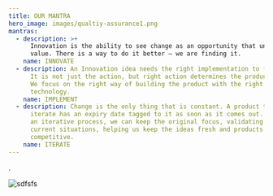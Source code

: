 ```yaml
---
title: OUR MANTRA
hero_image: images/qualtiy-assurance1.png
mantras:
  - description: >+
      Innovation is the ability to see change as an opportunity that unlocks new
      value. There is a way to do it better – we are finding it.
    name: INNOVATE
  - description: An Innovation idea needs the right implementation to find success.
      It is not just the action, but right action determines the product fate.
      We focus on the right way of building the product with the right
      technology.
    name: IMPLEMENT
  - description: Change is the only thing that is constant. A product that does not
      iterate has an expiry date tagged to it as soon as it comes out. Through
      an iterative process, we can keep the original focus, validating for
      current situations, helping us keep the ideas fresh and products
      competitive.
    name: ITERATE
---
```

 .

![sdfsfs](img/giphy.gif "dfsfsdfsf")